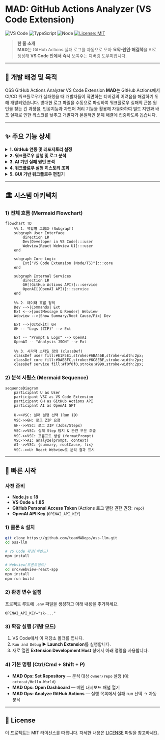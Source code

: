 # MAD: GitHub Actions Analyzer (VS Code Extension)
![VS Code](https://img.shields.io/badge/VS%20Code-Extension-007ACC) ![TypeScript](https://img.shields.io/badge/TypeScript-%5E5.x-3178C6) ![Node](https://img.shields.io/badge/Node-%3E%3D18.0-339933) [![License: MIT](https://img.shields.io/badge/License-MIT-yellow.svg)](#-license)

> **한 줄 소개**  
> **MAD**는 GitHub Actions 실패 로그를 자동으로 모아 **요약·원인·해결책**을 AI로 생성해 **VS Code 안에서 즉시** 보여주는 디버깅 도우미입니다.

---

## 📌 개발 배경 및 목적

OSS GitHub Actions Analyzer VS Code Extension **MAD**는 GitHub Actions에서 CI/CD 워크플로우가 실패했을 때 개발자들이 직면하는 디버깅의 어려움을 해결하기 위해 개발되었습니다. 방대한 로그 파일을 수동으로 파싱하여 워크플로우 실패의 근본 원인을 찾는 긴 과정을, 인공지능과 자연어 처리 기능을 활용해 자동화하여 빌드 지연과 배포 실패로 인한 리스크를 낮추고 개발자가 본질적인 문제 해결에 집중하도록 돕습니다.

---

## ✨ 주요 기능 상세

<details>
<summary><strong>1. GitHub 연동 및 레포지토리 설정</strong></summary>

VS Code에 내장된 GitHub 인증을 사용하여 안전하게 GitHub 계정과 연동하고, 분석할 레포지토리를 손쉽게 설정합니다.

- **`src/auth/githubSession.ts`**: VS Code의 Authentication API를 통해 GitHub 세션을 얻고, API 호출을 위한 Octokit 클라이언트를 생성합니다.
  ```typescript
  // src/auth/githubSession.ts
  export async function getOctokitViaVSCodeAuth(): Promise<Octokit | null> {
    const session = await vscode.authentication.getSession(
      'github',
      ['repo', 'workflow'],
      { createIfNone: true }
    );
    if (!session) return null;
    return new Octokit({ auth: session.accessToken });
  }
  ```
- **`src/github/getRepoInfo.ts`**: 사용자가 입력한 `owner/repo` 정보를 VS Code 전역 상태에 저장하여 관리합니다.
  ```typescript
  // src/github/getRepoInfo.ts
  export async function promptAndSaveRepo(context: vscode.ExtensionContext): Promise<RepoRef | null> {
    const value = await vscode.window.showInputBox({
      prompt: '저장할 GitHub 레포를 입력하세요 (owner/repo 또는 GitHub URL)',
      // ...
    });
    if (!value) return null;

    const parsed = parseOwnerRepo(value)!;
    await context.globalState.update('gh_actions_analyzer.fixed_repo', `${parsed.owner}/${parsed.repo}`);
    vscode.window.showInformationMessage(`✅ 레포 저장됨: ${formatRepo(parsed)}`);
    return parsed;
  }
  ```

</details>

<details>
<summary><strong>2. 워크플로우 실행 및 로그 분석</strong></summary>

React 기반의 웹뷰 UI를 통해 워크플로우 목록과 실행 기록을 확인하고, 실패한 실행을 선택하여 분석을 요청할 수 있습니다.

- **`src/webview-react-app/src/api/github.ts`**: 프론트엔드(웹뷰)에서 백엔드(확장)로 `postMessage`를 통해 API를 요청합니다.
  ```typescript
  // src/webview-react-app/src/api/github.ts
  export const analyzeRun = (runId: string) => {
    if (!vscode) {
      console.warn('Not in a VSCode environment, skipping analyzeRun.');
      return;
    }
    vscode.postMessage({
      command: 'analyzeRun',
      payload: { runId },
    });
  };
  ```
- **`src/extension.ts`**: 웹뷰로부터 `analyzeRun` 메시지를 수신하면, 로그 처리 및 LLM 분석 파이프라인을 실행합니다.
  ```typescript
  // src/extension.ts
  panel.webview.onDidReceiveMessage(async message => {
    // ...
    switch (message.command) {
      case 'analyzeRun':
        // ...
        const { failedSteps, prompts } = await getFailedStepsAndPrompts(/* ... */);
        const analysis = await analyzePrompts(prompts);
        panel.webview.postMessage({
          command: 'llmAnalysisResult',
          payload: { runId, ...analysis }
        });
        break;
    }
  });
  ```

</details>

<details>
<summary><strong>3. AI 기반 실패 원인 분석</strong></summary>

실패 로그에서 핵심 내용을 추출하여 OpenAI의 GPT 모델에 전달하고, 구조화된 분석 결과를 받아옵니다.

- **`src/log/getFailedLogs.ts`**: GitHub API로 로그 ZIP 파일을 다운로드하고, 실패한 스텝(step)을 식별하여 분석에 사용할 프롬프트를 생성합니다.
  ```typescript
  // src/log/getFailedLogs.ts
  export async function getFailedStepsAndPrompts(
    // ...
  ): Promise<{ failedSteps: string[]; prompts: string[] }> {
    // 1) 실패 스텝 이름 수집
    const jobs = await octokit.actions.listJobsForWorkflowRun({ owner, repo, run_id });
    const failedSteps = jobs.data.jobs.flatMap(job =>
      (job.steps ?? []).filter(s => s.conclusion === 'failure').map(s => s.name ?? 'unknown')
    );

    // 2) 로그 ZIP 다운로드
    const zipRes = await octokit.request(/* ... */);
    const zip = await JSZip.loadAsync(zipRes.data as any);

    // 3) 파일별로 내용 읽어서 prompt 구성
    // ...
    return { failedSteps, prompts };
  }
  ```
- **`src/llm/analyze.ts`**: 생성된 프롬프트를 OpenAI API로 보내고, `summary`, `rootCause`, `suggestion`이 포함된 JSON 형식의 답변을 받도록 요청합니다.
  ```typescript
  // src/llm/analyze.ts
  export async function analyzePrompts(prompts: string[]): Promise<LLMResult> {
    const client = new OpenAI({ apiKey: process.env.OPENAI_API_KEY! });
    const chat = await client.chat.completions.create({
      model: "gpt-3.5-turbo",
      messages: [
        {
          role: "system",
          content:
            "너는 GitHub Actions 로그 분석 도우미야. " +
            "사용자가 준 로그를 읽고 아래 JSON 형식으로만 답해:\n\n" +
            "{\n" +
            '  "summary": "로그 전체 요약",\n' +
            '  "rootCause": "실패의 핵심 원인",\n' +
            '  "suggestion": "해결 방법"\n' +
            "}\n\n" +
            "설명이나 불필요한 말은 하지마. 무조건 JSON만 출력해."
        },
        { role: "user", content: prompts[0] }
      ],
      temperature: 0
    });
    // ...
    return JSON.parse(chat.choices[0].message?.content ?? "{}");
  }
  ```

</details>

<details>
<summary><strong>4. 워크플로우 실행 히스토리 조회</strong></summary>

웹뷰의 'History' 탭에서 선택된 워크플로우의 과거 실행 기록을 목록 형태로 확인할 수 있습니다. 이를 통해 과거의 성공 및 실패 사례를 쉽게 추적할 수 있습니다.

- **`src/webview-react-app/src/pages/History/History.tsx`**: `actionId`가 변경될 때마다 `getRunHistory` API를 호출하여 실행 기록을 가져오고, `HistoryTable` 컴포넌트를 통해 화면에 렌더링합니다.
  ```typescript
  // src/webview-react-app/src/pages/History/History.tsx
  useEffect(() => {
    if (actionId) {
      setIsLoading(true);
      getRunHistory(actionId)
        .then(runs => {
          setRunHistory(runs);
        })
        .catch(error => {
          console.error('Failed to fetch run history:', error);
          // In case of an error, use mock data
          setRunHistory(mockRuns);
        })
        .finally(() => {
          setIsLoading(false);
        });
    }
  }, [actionId]);
  ```
- **`src/extension.ts`**: 프론트엔드로부터 `getRunHistory` 요청을 받으면, Octokit을 사용하여 GitHub API로부터 실제 실행 기록 데이터를 가져와 다시 프론트엔드로 전달합니다.
  ```typescript
  // src/extension.ts
  // ...
  case 'getRunHistory':
      try {
          // ...
          const { data: runs } = await octokit.actions.listWorkflowRuns ({
              owner: repo.owner,
              repo: repo.repo,
              workflow_id: workflowIdOrPath,
              per_page: 10
          });
          
          const runHistory = runs.workflow_runs.map(run => ({ /* ... */ }));
          
          panel.webview.postMessage ({
              command: 'getRunHistoryResponse',
              payload: runHistory
          });
      } catch (error) { /* ... */ }
      break;
  ```

</details>

<details>
<summary><strong>5. GUI 기반 워크플로우 편집기</strong></summary>

'Editor' 탭에서 워크플로우(`.yml`) 파일을 그래픽 사용자 인터페이스(GUI)를 통해 직관적으로 수정할 수 있습니다. 또한 'Advanced Mode'를 통해 원본 YAML 파일을 직접 편집하는 것도 가능합니다.

- **`src/webview-react-app/src/pages/Editor/Editor.tsx`**: `getWorkflowFile` API를 통해 원본 YAML 파일 내용을 가져와 파싱하고, UI 상태를 업데이트합니다. 사용자가 'Save' 버튼을 누르면 `handleSave` 함수가 `saveWorkflowFile` API를 호출하여 변경 사항을 저장합니다.
  ```typescript
  // src/webview-react-app/src/pages/Editor/Editor.tsx
  useEffect(() => {
    if (actionId) {
      setIsLoading(true);
      getWorkflowFile(actionId)
        .then(content => {
          setWorkflowContent(content);
          // TODO: Parse YAML and update state
        })
        .catch(console.error)
        .finally(() => setIsLoading(false));
    }
  }, [actionId]);

  const handleSave = async () => {
    if (!actionId || isSaving) return;
    
    setIsSaving(true);
    try {
      await saveWorkflowFile(actionId, workflowContent);
      alert('Workflow saved successfully!');
    } catch (err) {
      alert('Failed to save workflow.');
    } finally {
      setIsSaving(false);
    }
  };
  ```
- **`src/extension.ts`**: `saveWorkflowFile` 요청을 받으면, Octokit을 사용하여 GitHub 레포지토리의 워크플로우 파일을 실제로 생성하거나 업데이트합니다.
  ```typescript
  // src/extension.ts
  // ...
  case 'saveWorkflowFile': {
    try {
      // ...
      await upsertFile(octokit, repo, workflowPath, content, 'main');

      panel.webview.postMessage ({
        command: 'saveWorkflowFileResponse',
        payload: { ok: true, path: workflowPath }
      });
    } catch (error: any) { /* ... */ }
    break;
  }

</details>

---

## 🏛 시스템 아키텍처

### 1) 전체 흐름 (Mermaid Flowchart)

```mermaid
flowchart TD
    %% 1. 역할별 그룹화 (Subgraph)
    subgraph User Interface
        direction LR
        Dev[Developer in VS Code]:::user
        Webview[React Webview UI]:::user
    end

    subgraph Core Logic
        Ext["VS Code Extension (Node/TS)"]:::core
    end

    subgraph External Services
        direction LR
        GH[(GitHub Actions API)]:::service
        OpenAI[(OpenAI API)]:::service
    end
    
    %% 2. 데이터 흐름 정의
    Dev -->|Commands| Ext
    Ext <-->|postMessage & Render| Webview
    Webview -->|Show Summary/Root Cause/Fix| Dev

    Ext -->|Octokit| GH
    GH -- "Logs (ZIP)" --> Ext

    Ext -- "Prompt & Logs" --> OpenAI
    OpenAI -- "Analysis JSON" --> Ext

    %% 3. 시각적 스타일 정의 (classDef)
    classDef user fill:#E1F5E1,stroke:#6BA46B,stroke-width:2px;
    classDef core fill:#DAE8FC,stroke:#6C8EBF,stroke-width:2px;
    classDef service fill:#f0f0f0,stroke:#999,stroke-width:2px;

```

### 2) 분석 시퀀스 (Mermaid Sequence)

```mermaid
sequenceDiagram
    participant U as User
    participant VSC as VS Code Extension
    participant GH as GitHub Actions API
    participant AI as OpenAI GPT

    U->>VSC: 실패 실행 선택 (Run ID)
    VSC->>GH: 로그 ZIP 요청
    GH-->>VSC: 로그 ZIP (Jobs/Steps)
    VSC->>VSC: 실패 Step 탐지 & 관련 부분 추출
    VSC->>VSC: 프롬프트 생성 (formatPrompt)
    VSC->>AI: analyze(prompt, context)
    AI-->>VSC: {summary, rootCause, fix}
    VSC-->>U: React Webview로 분석 결과 표시

```

---

## 🚀 빠른 시작

### 사전 준비

- **Node.js ≥ 18**
- **VS Code ≥ 1.85**
- **GitHub Personal Access Token** (Actions 로그 열람 권한 권장: `repo`)
- **OpenAI API Key** (`OPENAI_API_KEY`)

### 1) 클론 & 설치

```bash
git clone https://github.com/teamMADops/oss-llm.git
cd oss-llm

# VS Code 확장(백엔드)
npm install

# Webview(프론트엔드)
cd src/webview-react-app
npm install
npm run build
```

### 2) 환경 변수 설정
프로젝트 루트에 `.env` 파일을 생성하고 아래 내용을 추가하세요.
```
OPENAI_API_KEY="sk-..."
```

### 3) 확장 실행 (개발 모드)

1. VS Code에서 이 저장소 폴더를 엽니다.
2. `Run and Debug` ▶️ **Launch Extension**를 실행합니다.
3. 새로 열린 **Extension Development Host** 창에서 아래 명령을 사용합니다.

### 4) 기본 명령 (Ctrl/Cmd + Shift + P)

- **MAD Ops: Set Repository** — 분석 대상 `owner/repo` 설정 (예: `octocat/Hello-World`)
- **MAD Ops: Open Dashboard** — 메인 대시보드 패널 열기
- **MAD Ops: Analyze GitHub Actions** — 실행 목록에서 실패 run 선택 → 자동 분석

--- 

## 📄 License

이 프로젝트는 MIT 라이선스를 따릅니다. 자세한 내용은 [LICENSE](LICENSE) 파일을 참고하세요.
